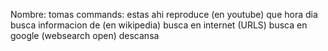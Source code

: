 Nombre: tomas
commands:
        estas ahi
        reproduce (en youtube)
        que
            hora
            dia
        busca informacion de (en wikipedia)
        busca en internet (URLS)
        busca en google (websearch open)
        descansa
